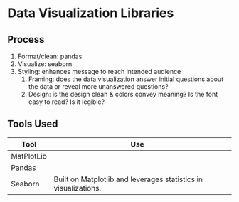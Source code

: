 # Data Visualization Libraries

## Process

1. Format/clean: pandas
2. Visualize: seaborn
3. Styling: enhances message to reach intended audience
   1. Framing: does the data visualization answer initial questions about the data or reveal more unanswered questions?
   2. Design: is the design clean & colors convey meaning? Is the font easy to read? Is it legible?

## Tools Used

| Tool       | Use                                                             |   |
| ---------- | --------------------------------------------------------------- | - |
| MatPlotLib |                                                                 |   |
| Pandas     |                                                                 |   |
| Seaborn    | Built on Matplotlib and leverages statistics in visualizations. |   |
